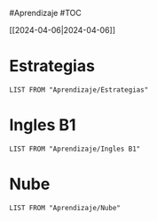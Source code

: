 #Aprendizaje #TOC 

[[2024-04-06|2024-04-06]]
# Estrategias
```dataview
LIST FROM "Aprendizaje/Estrategias"
```
# Ingles B1
```dataview
LIST FROM "Aprendizaje/Ingles B1"
```
# Nube
```dataview
LIST FROM "Aprendizaje/Nube"
```

